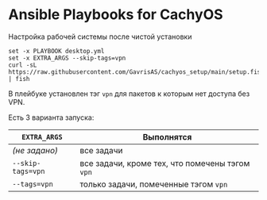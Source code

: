 # Ansible Playbooks for CachyOS
Настройка рабочей системы после чистой установки

   ```
   set -x PLAYBOOK desktop.yml
   set -x EXTRA_ARGS --skip-tags=vpn
   curl -sL https://raw.githubusercontent.com/GavrisAS/cachyos_setup/main/setup.fish | fish
   ```

В плейбуке установлен тэг `vpn` для пакетов к которым нет доступа без VPN.

Есть 3 варианта запуска:

| `EXTRA_ARGS`               | Выполнятся                                                 |
|----------------------------|------------------------------------------------------------|
| *(не задано)*              | все задачи                                                 |
| `--skip-tags=vpn`          | все задачи, кроме тех, что помечены тэгом `vpn`            |
| `--tags=vpn`               | только задачи, помеченные тэгом `vpn`                      |

